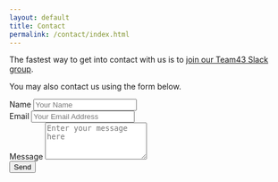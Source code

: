 ```yaml
---
layout: default
title: Contact
permalink: /contact/index.html
---
```


The fastest way to get into contact with us is to [join our Team43 Slack group](http://ufw.io/team43 "http://ufw.io/team43").

You may also contact us using the form below.

<div class="well well-sm">
<form action="https://formspree.io/jag3773+3vse7dfmshexkhkc37j5@boards.trello.com" method="POST" class="form-horizontal">
<div class="form-group">
<div class="col-md-12">
<label for="name"><i class="fa fa-user"></i> Name</label>
<input id="name" name="name" type="text" placeholder="Your Name" class="form-control">
</div>
</div>
<div class="form-group">
<div class="col-md-12">
<label for="email"><i class="fa fa-envelope-o"></i> Email</label>
<input id="email" type="email" class="form-control" name="_replyto" placeholder="Your Email Address" value="">
</div>
</div>
<div class="form-group">
<div class="col-md-12">
<label for="message"><i class="fa fa-pencil-square-o bigicon"></i> Message</label>
<textarea class="form-control" id="message" name="message" placeholder="Enter your message here" rows="4"></textarea>
</div>
</div>
<div class="form-group">
<div class="col-md-12 text-center">
<input id="submit" name="submit" type="submit" value="Send" class="btn btn-primary">
</div>
</div>
</form>
</div>
